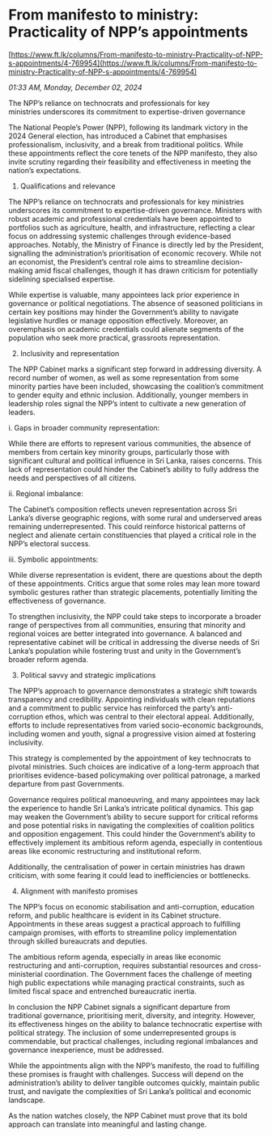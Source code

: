 # From manifesto to ministry: Practicality of NPP’s appointments

[https://www.ft.lk/columns/From-manifesto-to-ministry-Practicality-of-NPP-s-appointments/4-769954](https://www.ft.lk/columns/From-manifesto-to-ministry-Practicality-of-NPP-s-appointments/4-769954)

*01:33 AM, Monday, December 02, 2024*

The NPP’s reliance on technocrats and professionals for key ministries underscores its commitment to expertise-driven governance

The National People’s Power (NPP), following its landmark victory in the 2024 General election, has introduced a Cabinet that emphasises professionalism, inclusivity, and a break from traditional politics. While these appointments reflect the core tenets of the NPP manifesto, they also invite scrutiny regarding their feasibility and effectiveness in meeting the nation’s expectations.

1. Qualifications and relevance

The NPP’s reliance on technocrats and professionals for key ministries underscores its commitment to expertise-driven governance. Ministers with robust academic and professional credentials have been appointed to portfolios such as agriculture, health, and infrastructure, reflecting a clear focus on addressing systemic challenges through evidence-based approaches. Notably, the Ministry of Finance is directly led by the President, signalling the administration’s prioritisation of economic recovery. While not an economist, the President’s central role aims to streamline decision-making amid fiscal challenges, though it has drawn criticism for potentially sidelining specialised expertise.

While expertise is valuable, many appointees lack prior experience in governance or political negotiations. The absence of seasoned politicians in certain key positions may hinder the Government’s ability to navigate legislative hurdles or manage opposition effectively. Moreover, an overemphasis on academic credentials could alienate segments of the population who seek more practical, grassroots representation.

2. Inclusivity and representation

The NPP Cabinet marks a significant step forward in addressing diversity. A record number of women, as well as some representation from some minority parties have been included, showcasing the coalition’s commitment to gender equity and ethnic inclusion. Additionally, younger members in leadership roles signal the NPP’s intent to cultivate a new generation of leaders.

i. Gaps in broader community representation:

While there are efforts to represent various communities, the absence of members from certain key minority groups, particularly those with significant cultural and political influence in Sri Lanka, raises concerns. This lack of representation could hinder the Cabinet’s ability to fully address the needs and perspectives of all citizens.

ii. Regional imbalance:

The Cabinet’s composition reflects uneven representation across Sri Lanka’s diverse geographic regions, with some rural and underserved areas remaining underrepresented. This could reinforce historical patterns of neglect and alienate certain constituencies that played a critical role in the NPP’s electoral success.

iii. Symbolic appointments:

While diverse representation is evident, there are questions about the depth of these appointments. Critics argue that some roles may lean more toward symbolic gestures rather than strategic placements, potentially limiting the effectiveness of governance.

To strengthen inclusivity, the NPP could take steps to incorporate a broader range of perspectives from all communities, ensuring that minority and regional voices are better integrated into governance. A balanced and representative cabinet will be critical in addressing the diverse needs of Sri Lanka’s population while fostering trust and unity in the Government’s broader reform agenda.

3. Political savvy and strategic implications

The NPP’s approach to governance demonstrates a strategic shift towards transparency and credibility. Appointing individuals with clean reputations and a commitment to public service has reinforced the party’s anti-corruption ethos, which was central to their electoral appeal. Additionally, efforts to include representatives from varied socio-economic backgrounds, including women and youth, signal a progressive vision aimed at fostering inclusivity.

This strategy is complemented by the appointment of key technocrats to pivotal ministries. Such choices are indicative of a long-term approach that prioritises evidence-based policymaking over political patronage, a marked departure from past Governments.

Governance requires political manoeuvring, and many appointees may lack the experience to handle Sri Lanka’s intricate political dynamics. This gap may weaken the Government’s ability to secure support for critical reforms and pose potential risks in navigating the complexities of coalition politics and opposition engagement. This could hinder the Government’s ability to effectively implement its ambitious reform agenda, especially in contentious areas like economic restructuring and institutional reform.

Additionally, the centralisation of power in certain ministries has drawn criticism, with some fearing it could lead to inefficiencies or bottlenecks.

4. Alignment with manifesto promises

The NPP’s focus on economic stabilisation and anti-corruption, education reform, and public healthcare is evident in its Cabinet structure. Appointments in these areas suggest a practical approach to fulfilling campaign promises, with efforts to streamline policy implementation through skilled bureaucrats and deputies.

The ambitious reform agenda, especially in areas like economic restructuring and anti-corruption, requires substantial resources and cross-ministerial coordination. The Government faces the challenge of meeting high public expectations while managing practical constraints, such as limited fiscal space and entrenched bureaucratic inertia.

In conclusion the NPP Cabinet signals a significant departure from traditional governance, prioritising merit, diversity, and integrity. However, its effectiveness hinges on the ability to balance technocratic expertise with political strategy. The inclusion of some underrepresented groups is commendable, but practical challenges, including regional imbalances and governance inexperience, must be addressed.

While the appointments align with the NPP’s manifesto, the road to fulfilling these promises is fraught with challenges. Success will depend on the administration’s ability to deliver tangible outcomes quickly, maintain public trust, and navigate the complexities of Sri Lanka’s political and economic landscape.

As the nation watches closely, the NPP Cabinet must prove that its bold approach can translate into meaningful and lasting change.

